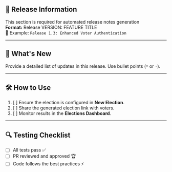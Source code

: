 ## 📝 Release Information
This section is required for automated release notes generation  
**Format:** Release VERSION: FEATURE TITLE  
📌 Example: `Release 1.3: Enhanced Voter Authentication`

---

## 🚀 What's New
Provide a detailed list of updates in this release. Use bullet points (`*` or `-`).

---

## 🛠 How to Use
1. [ ] Ensure the election is configured in **New Election**.
2. [ ] Share the generated election link with voters.
3. [ ] Monitor results in the **Elections Dashboard**.

---

## 🔍 Testing Checklist
- [ ] All tests pass ✅
- [ ] PR reviewed and approved 🏆
- [ ] Code follows the best practices ⚡
